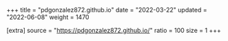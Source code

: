 +++
title = "pdgonzalez872.github.io"
date = "2022-03-22"
updated = "2022-06-08"
weight = 1470

[extra]
source = "https://pdgonzalez872.github.io/"
ratio = 100
size = 1
+++
